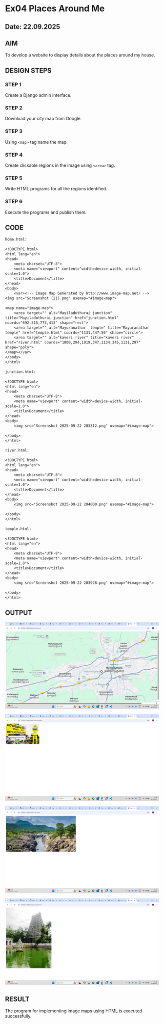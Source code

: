 # Ex04 Places Around Me
## Date: 22.09.2025

## AIM
To develop a website to display details about the places around my house.

## DESIGN STEPS

### STEP 1
Create a Django admin interface.

### STEP 2
Download your city map from Google.

### STEP 3
Using ```<map>``` tag name the map.

### STEP 4
Create clickable regions in the image using ```<area>``` tag.

### STEP 5
Write HTML programs for all the regions identified.

### STEP 6
Execute the programs and publish them.

## CODE
```
home.html:

<!DOCTYPE html>
<html lang="en">
<head>
    <meta charset="UTF-8">
    <meta name="viewport" content="width=device-width, initial-scale=1.0">
    <title>Document</title>
</head>
<body>
    <var><!-- Image Map Generated by http://www.image-map.net/ -->
<img src="Screenshot (21).png" usemap="#image-map">

<map name="image-map">
    <area target="" alt="Mayiladuthurai junction" title="Mayiladuthurai junction" href="junction.html" coords="692,515,773,413" shape="rect">
    <area target="" alt="Mayuranathar  temple" title="Mayuranathar  temple" href="temple.html" coords="1131,447,56" shape="circle">
    <area target="" alt="kaveri river" title="kaveri river" href="river.html" coords="1000,294,1019,347,1134,345,1131,297" shape="poly">
</map></var>
</body>
</html>

junction.html:

<!DOCTYPE html>
<html lang="en">
<head>
    <meta charset="UTF-8">
    <meta name="viewport" content="width=device-width, initial-scale=1.0">
    <title>Document</title>
</head>
<body>
    <img src="Screenshot 2025-09-22 203312.png" usemap="#image-map">

</body>
</html>

river.html:

<!DOCTYPE html>
<html lang="en">
<head>
    <meta charset="UTF-8">
    <meta name="viewport" content="width=device-width, initial-scale=1.0">
    <title>Document</title>
</head>
<body>
    <img src="Screenshot 2025-09-22 204000.png" usemap="#image-map">

</body>
</html>

temple.html:

<!DOCTYPE html>
<html lang="en">
<head>
    <meta charset="UTF-8">
    <meta name="viewport" content="width=device-width, initial-scale=1.0">
    <title>Document</title>
</head>
<body>
    <img src="Screenshot 2025-09-22 203928.png" usemap="#image-map">

</body>
</html>
```

## OUTPUT

![alt text](<Screenshot (25).png>)

![alt text](<Screenshot (23).png>)

![alt text](<Screenshot (22).png>)

![alt text](<Screenshot (24).png>)




## RESULT
The program for implementing image maps using HTML is executed successfully.
